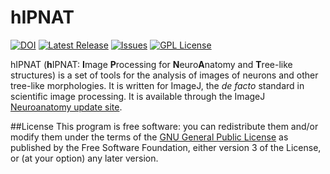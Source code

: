 # hIPNAT

[![DOI](https://zenodo.org/badge/4622/tferr/hIPNAT.svg)](https://zenodo.org/badge/latestdoi/4622/tferr/hIPNAT)
[![Latest Release](https://img.shields.io/github/release/tferr/hIPNAT.svg?style=flat-square)](https://github.com/tferr/hIPNAT/releases)
[![Issues](https://img.shields.io/github/issues/tferr/hIPNAT.svg?style=flat-square)](https://github.com/tferr/hIPNAT/issues)
[![GPL License](http://img.shields.io/badge/license-GPL-blue.svg?style=flat-square)](http://opensource.org/licenses/GPL-3.0)

hIPNAT (**h**IPNAT: **I**mage **P**rocessing for **N**euro**A**natomy and
**T**ree-like structures) is a set of tools for the analysis of images of
neurons and other tree-like morphologies. It is written for ImageJ, the _de facto_
standard in scientific image processing. It is available through the ImageJ
[Neuroanatomy update site](http://imagej.net/User:Neuroanatomy).

##License
This program is free software: you can redistribute them and/or modify them
under the terms of the
[GNU General Public License](http://www.gnu.org/licenses/gpl.txt) as published
by the Free Software
Foundation, either version 3 of the License, or (at your option) any later
version.

